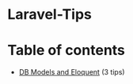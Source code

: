 # Laravel-Tips
# Table of contents

*  [DB Models and Eloquent](https://github.com/DiveshR/Laravel-Tips/blob/main/DB-Models-and-Eloquent.md) (3 tips)

